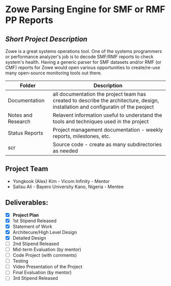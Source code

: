 # Zowe Parsing Engine for SMF or RMF PP Reports
## *Short Project Description*
Zowe is a great systems operations tool. One of the systems programmers
or performance analyzer's job is to decode SMF/RMF reports to check system's
health. Having a generic parser for SMF datasets and/or RMF (or CMF) reports
for Zowe would open various opportunities to create/re-use many open-source
monitoring tools out there.

| Folder | Description |
|---|---|
| Documentation |  all documentation the project team has created to describe the architecture, design, installation and configuratin of the peoject |
| Notes and Research | Relavent information useful to understand the tools and techniques used in the project |
| Status Reports | Project management documentation - weekly reports, milestones, etc. |
| scr | Source code - create as many subdirectories as needed |

## Project Team
- Yongkook (Alex) Kim - Vicom Infinity - Mentor
- Salisu Ali - Bayero University Kano, Nigeria - Mentee

## Deliverables:
- [X] **Project Plan**
- [X] 1st Stipend Released
- [X] Statement of Work
- [X] Architecure/High Level Design
- [X] Detailed Design
- [ ] 2nd Stipend Released
- [ ] Mid-term Evaluation (by mentor)
- [ ] Code Project (with comments)
- [ ] Testing
- [ ] Video Presentation of the Project
- [ ] Final Evaluation (by mentor)
- [ ] 3rd Stipend Released
